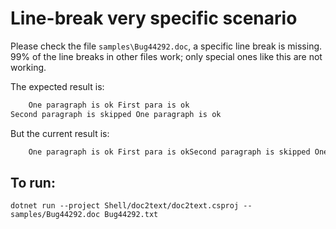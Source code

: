 
# Line-break very specific scenario

Please check the file `samples\Bug44292.doc`, a specific line break is missing.  
99% of the line breaks in other files work; only special ones like this are not working.


The expected result is:
```txt
	One paragraph is ok	First para is ok
Second paragraph is skipped	One paragraph is ok
```

But the current result is:
```txt
	One paragraph is ok	First para is okSecond paragraph is skipped	One paragraph is ok
```


## To run:

`dotnet run --project Shell/doc2text/doc2text.csproj -- samples/Bug44292.doc Bug44292.txt`
